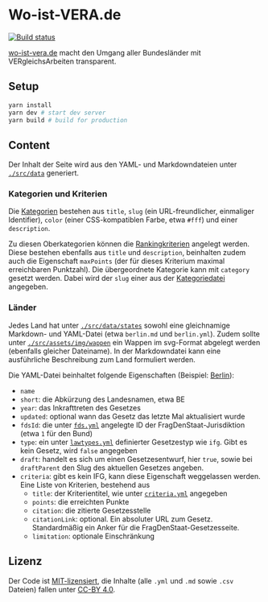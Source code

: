 # Wo-ist-VERA.de

[![Build status](https://github.com/okfde/wo-ist-vera.de/actions/workflows/build.yml/badge.svg)](https://github.com/okfde/wo-ist-vera.de/actions/workflows/build.yml)

[wo-ist-vera.de](https://wo-ist-vera.de) macht den Umgang aller Bundesländer mit VERgleichsArbeiten transparent.

## Setup

```bash
yarn install
yarn dev # start dev server
yarn build # build for production
```

## Content

Der Inhalt der Seite wird aus den YAML- und Markdowndateien unter
[`./src/data`](./src/data) generiert.

### Kategorien und Kriterien

Die [Kategorien](./src/data/categories.yml) bestehen aus `title`, `slug` (ein
URL-freundlicher, einmaliger Identifier), `color` (einer CSS-kompatiblen Farbe,
etwa `#fff`) und einer `description`.

Zu diesen Oberkategorien können die [Rankingkriterien](./src/data/criteria.yml)
angelegt werden. Diese bestehen ebenfalls aus `title` und `description`,
beinhalten zudem auch die Eigenschaft `maxPoints` (der für dieses Kriterium
maximal erreichbaren Punktzahl). Die übergeordnete Kategorie kann mit `category`
gesetzt werden. Dabei wird der `slug` einer aus der
[Kategoriedatei](./src/data/categories.yml) angegeben.

### Länder

Jedes Land hat unter [`./src/data/states`](./src/data/states) sowohl eine
gleichnamige Markdown- und YAML-Datei (etwa `berlin.md` und `berlin.yml`). Zudem
sollte unter [`./src/assets/img/wappen`](./src/assets/img/wappen) ein Wappen im
svg-Format abgelegt werden (ebenfalls gleicher Dateiname). In der Markdowndatei
kann eine ausführliche Beschreibung zum Land formuliert werden.

Die YAML-Datei beinhaltet folgende Eigenschaften (Beispiel:
[Berlin](./src/data/states/berlin.yml)):

- `name`
- `short`: die Abkürzung des Landesnamen, etwa BE
- `year`: das Inkrafttreten des Gesetzes
- `updated`: optional wann das Gesetz das letzte Mal aktualisiert wurde
- `fdsId`: die unter [`fds.yml`](./src/data/fds.yml) angelegte ID der
  FragDenStaat-Jurisdiktion (etwa `1` für den Bund)
- `type`: ein unter [`lawtypes.yml`](./src/data/lawtypes.yml) definierter
  Gesetzestyp wie `ifg`. Gibt es kein Gesetz, wird `false` angegeben
- `draft`: handelt es sich um einen Gesetzesentwurf, hier `true`, sowie bei
  `draftParent` den Slug des aktuellen Gesetzes angeben.
- `criteria`: gibt es kein IFG, kann diese Eigenschaft weggelassen werden. Eine
  Liste von Kriterien, bestehend aus
  - `title`: der Kriterientitel, wie unter
    [`criteria.yml`](./src/data/criteria.yml) angegeben
  - `points`: die erreichten Punkte
  - `citation`: die zitierte Gesetzesstelle
  - `citationLink`: optional. Ein absoluter URL zum Gesetz. Standardmäßig ein
    Anker für die FragDenStaat-Gesetzesseite.
  - `limitation`: optionale Einschränkung

## Lizenz

Der Code ist [MIT-lizensiert](./LICENSE), die Inhalte (alle `.yml` und `.md`
sowie `.csv` Dateien) fallen unter [CC-BY 4.0](https://creativecommons.org/licenses/by/4.0/).


